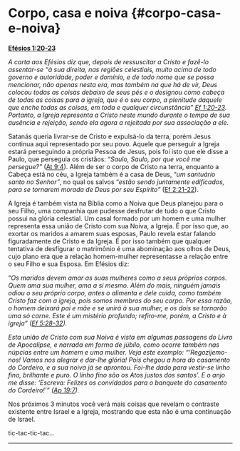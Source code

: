 # Corpo, casa e noiva {#corpo-casa-e-noiva}

[**Efésios 1:20-23**](http://bibliaonline.com.br/acf/ef/1/20-23)

_A carta aos Efésios diz que, depois de ressuscitar a Cristo e fazê-lo assentar-se “à sua direita, nas regiões celestiais, muito acima de todo governo e autoridade, poder e domínio, e de todo nome que se possa mencionar, não apenas nesta era, mas também na que há de vir, Deus colocou todas as coisas debaixo de seus pés e o designou como cabeça de todas as coisas para a igreja, que é o seu corpo, a plenitude daquele que enche todas as coisas, em toda e qualquer circunstância”_ [_Ef 1:20-23_](http://bibliaonline.com.br/acf/ef/1/20-23)_. Portanto, a Igreja representa a Cristo neste mundo durante o tempo de sua ausência e rejeição, sendo ela agora a rejeitada por sua associação a ele._

Satanás queria livrar-se de Cristo e expulsá-lo da terra, porém Jesus continua aqui representado por seu povo. Aquele que perseguir a Igreja estará perseguindo a própria Pessoa de Jesus, pois foi isto que ele disse a Paulo, que perseguia os cristãos: “_Saulo, Saulo, por que você me persegue?”_ ([At 9:4](http://bibliaonline.com.br/acf/atos/9/4)). Além de ser o corpo de Cristo na terra, enquanto a Cabeça está no céu, a Igreja também é a casa de Deus, “_um santuário santo no Senhor”_, no qual os salvos “_estão sendo juntamente edificados, para se tornarem morada de Deus por seu Espírito”_ ([Ef 2:21-22](http://bibliaonline.com.br/acf/ef/2/21-22)).

A Igreja é também vista na Bíblia como a Noiva que Deus planejou para o seu Filho, uma companhia que pudesse desfrutar de tudo o que Cristo possui na glória celestial. Um casal formado por um homem e uma mulher representa essa união de Cristo com sua Noiva, a Igreja. É por isso que, ao exortar os maridos a amarem suas esposas, Paulo revela estar falando figuradamente de Cristo e da Igreja. É por isso também que qualquer tentativa de desfigurar o matrimônio é uma abominação aos olhos de Deus, cujo plano era que a relação homem-mulher representasse a relação entre o seu Filho e sua Esposa. Em Efésios diz:

“_Os maridos devem amar as suas mulheres como a seus próprios corpos. Quem ama sua mulher, ama a si mesmo. Além do mais, ninguém jamais odiou o seu próprio corpo, antes o alimenta e dele cuida, como também Cristo faz com a igreja, pois somos membros do seu corpo. Por essa razão, o homem deixará pai e mãe e se unirá à sua mulher, e os dois se tornarão uma só carne. Este é um mistério profundo; refiro-me, porém, a Cristo e à igreja” (_[_Ef 5:28-32_](http://bibliaonline.com.br/acf/ef/5/28-32)_)._

_Esta união de Cristo com sua Noiva é vista em algumas passagens do Livro de Apocalipse, e narrada em forma de júbilo, como ocorre também nas núpcias entre um homem e uma mulher. Veja este exemplo: “‘Regozijemo-nos! Vamos nos alegrar e dar-lhe glória! Pois chegou a hora do casamento do Cordeiro, e a sua noiva já se aprontou. Foi-lhe dado para vestir-se linho fino, brilhante e puro. O linho fino são os Atos justos dos santos’. E o anjo me disse: ‘Escreva: Felizes os convidados para o banquete do casamento do Cordeiro!’” (_[_Ap 19:7_](http://bibliaonline.com.br/acf/ap/19/7)_)._

Nos próximos 3 minutos você verá mais coisas que revelam o contraste existente entre Israel e a Igreja, mostrando que esta não é uma continuação de Israel.

tic-tac-tic-tac...

*****